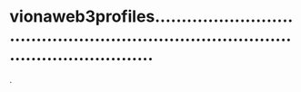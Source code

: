 # vionaweb3profiles..........................................................................................................
.
